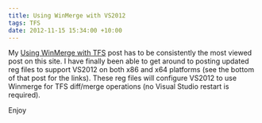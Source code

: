 ```yaml
---
title: Using WinMerge with VS2012
tags: TFS
date: 2012-11-15 15:34:00 +10:00
---
```


My [Using WinMerge with TFS][0] post has to be consistently the most viewed post on this site. I have finally been able to get around to posting updated reg files to support VS2012 on both x86 and x64 platforms (see the bottom of that post for the links). These reg files will configure VS2012 to use Winmerge for TFS diff/merge operations (no Visual Studio restart is required).

Enjoy

[0]: /2007/06/19/using-winmerge-with-tfs/
